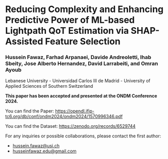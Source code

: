# Reducing Complexity and Enhancing Predictive Power of ML-based Lightpath QoT Estimation via SHAP-Assisted Feature Selection

### Hussein Fawaz, Farhad Arpanaei, Davide Andreoletti, Ihab Sbeity, Jose Alberto Hernandez, David Larrabeiti, and Omran Ayoub

Lebanese University - Universidad Carlos III de Madrid - University of Applied Sciences of Southern Switzerland

**This paper has been accepted and presented at the ONDM Conference 2024.**

You can find the Paper: https://opendl.ifip-tc6.org/db/conf/ondm2024/ondm2024/1570996346.pdf

You can find the Dataset: https://zenodo.org/records/6529744

For any inquiries or possible collaborations, please contact the first author:

- hussein.fawaz@usi.ch
- husseinfawaz.edu@gmail.com
